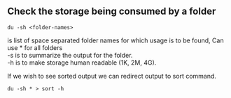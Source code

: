 ## Check the storage being consumed by a folder

```
du -sh <folder-names>
```
<folder-names> is list of space separated folder names for which usage is to be found, Can use * for all folders   
-s is to summarize the output for the folder.   
-h is to make storage human readable (1K, 2M, 4G).  

If we wish to see sorted output we can redirect output to sort command.

```
du -sh * > sort -h
```
